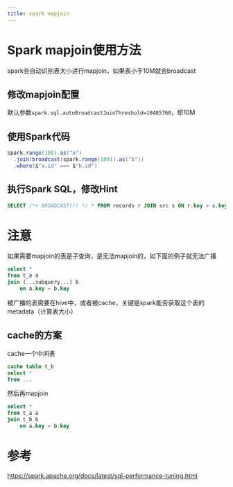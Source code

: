 ```yaml
---
title: spark mapjoin
---
```


# Spark mapjoin使用方法

spark会自动识别表大小进行mapjoin，如果表小于10M就会broadcast

## 修改mapjoin配置

默认参数`spark.sql.autoBroadcastJoinThreshold=10485760`，即10M

## 使用Spark代码

```scala
spark.range(100).as("a")
  .join(broadcast(spark.range(100)).as("b"))
  .where($"a.id" === $"b.id")
```

## 执行Spark SQL，修改Hint

```sql
SELECT /*+ BROADCAST(r) */ * FROM records r JOIN src s ON r.key = s.key
```

# 注意

如果需要mapjoin的表是子查询，是无法mapjoin的，如下面的例子就无法广播

```sql
select *
from t_a a
join (...subquery...) b
    on a.key = b.key
```

被广播的表需要在hive中，或者被cache，关键是spark能否获取这个表的metadata（计算表大小）

## cache的方案

cache一个中间表

```sql
cache table t_b
select *
from ...
```

然后再mapjoin

```sql
select *
from t_a a
join t_b b
    on a.key = b.key
```

# 参考

https://spark.apache.org/docs/latest/sql-performance-tuning.html


